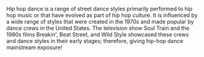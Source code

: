 Hip hop dance is a range of street dance styles primarily performed to hip hop music or that have evolved as part of hip hop culture. It is influenced by a wide range of styles that were created in the 1970s and made popular by dance crews in the United States. The television show Soul Train and the 1980s films Breakin', Beat Street, and Wild Style showcased these crews and dance styles in their early stages; therefore, giving hip-hop dance mainstream exposure!